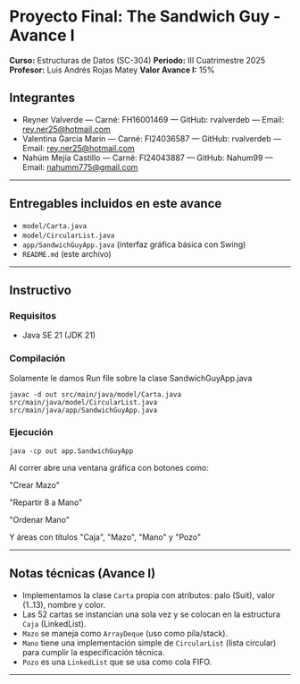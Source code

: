 # Proyecto Final: The Sandwich Guy - Avance I


**Curso:** Estructuras de Datos (SC-304)
**Periodo:** III Cuatrimestre 2025
**Profesor:** Luis Andrés Rojas Matey
**Valor Avance I:** 15%


## Integrantes
- Reyner Valverde — Carné: FH16001469 — GitHub: rvalverdeb — Email: rey.ner25@hotmail.com
- Valentina Garcia Marin — Carné: FI24036587 — GitHub: rvalverdeb — Email: rey.ner25@hotmail.com
- Nahúm Mejía Castillo — Carné: FI24043887 — GitHub: Nahum99 — Email: nahumm775@gmail.com


---


## Entregables incluidos en este avance
- `model/Carta.java`
- `model/CircularList.java`
- `app/SandwichGuyApp.java` (interfaz gráfica básica con Swing)
- `README.md` (este archivo)


---


## Instructivo


### Requisitos
- Java SE 21 (JDK 21)

### Compilación
Solamente le damos Run file sobre la clase SandwichGuyApp.java

```javac -d out src/main/java/model/Carta.java src/main/java/model/CircularList.java src/main/java/app/SandwichGuyApp.java```

### Ejecución

```java -cp out app.SandwichGuyApp```

Al correr abre una ventana gráfica con botones como:

"Crear Mazo"

"Repartir 8 a Mano"

"Ordenar Mano"

Y áreas con títulos "Caja", "Mazo", "Mano" y "Pozo"

---


## Notas técnicas (Avance I)
- Implementamos la clase `Carta` propia con atributos: palo (Suit), valor (1..13), nombre y color.
- Las 52 cartas se instancian una sola vez y se colocan en la estructura `Caja` (LinkedList).
- `Mazo` se maneja como `ArrayDeque` (uso como pila/stack).
- `Mano` tiene una implementación simple de `CircularList` (lista circular) para cumplir la especificación técnica.
- `Pozo` es una `LinkedList` que se usa como cola FIFO.





---
